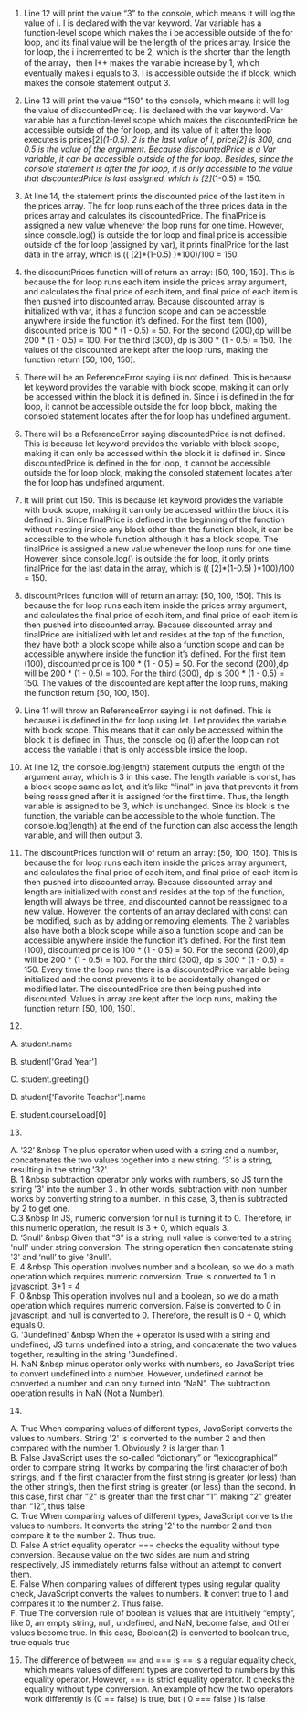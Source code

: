 1. Line 12 will print the value “3” to the console, which means it will log the value of i. I is declared with the var keyword. Var variable has a function-level scope which makes the i be accessible outside of the for loop, and its final value will be the length of the prices array. Inside the for loop, the i incremented to be 2, which is the shorter than the length of the array，then I++ makes the variable increase by 1, which eventually makes i equals to 3. I is accessible outside the if block, which makes the console statement output 3.  

2. Line 13 will print the value “150” to the console, which means it will log the value of discountedPrice;. I is declared with the var keyword. Var variable has a function-level scope which makes the discountedPrice be accessible outside of the for loop, and its value of it after the loop executes is prices[2]*(1-0.5). 2 is the last value of I, price[2] is 300, and 0.5 is the value of the argument.  Because discountedPrice is a Var variable, it can be accessible outside of the for loop. Besides, since the console statement is after the for loop, it is only accessible to the value that discountedPrice is last assigned, which is [2]*(1-0.5) = 150. 

3. At line 14, the statement prints the discounted price of the last item in the prices array. The for loop runs each of the three prices data in the prices array and calculates its discountedPrice. The finalPrice is assigned a new value whenever the loop runs for one time. However, since console.log()  is outside the for loop and final price is accessible outside of the for loop (assigned by var), it prints finalPrice for the last data in the array, which is (( [2]*(1-0.5) )*100)/100 = 150.

4. the discountPrices function will of return an array: [50, 100, 150]. This is because the for loop runs each item inside the prices array argument, and calculates the final price of each item, and final price of each item is then pushed into discounted array. Because discounted array is initialized with var, it has a function scope and can be accessble anywhere inside the function it’s defined. For the first item (100),  discounted price is 100 * (1 - 0.5) = 50. For the second  (200),dp will be 200 * (1 - 0.5) = 100. For the third  (300), dp is 300 * (1 - 0.5) = 150. The values of the discounted are kept after the loop runs, making the function return [50, 100, 150]. 

5. There will be an ReferenceError saying  i is not defined. This is because let keyword provides the variable with block scope, making it can only be accessed within the block it is defined in. Since i is defined in the for loop, it cannot be accessible outside the for loop block, making the consoled statement locates after the for loop has undefined argument. 

6. There will be a ReferenceError saying discountedPrice is not defined. This is because let keyword provides the variable with block scope, making it can only be accessed within the block it is defined in. Since discountedPrice is defined in the for loop, it cannot be accessible outside the for loop block, making the consoled statement locates after the for loop has undefined argument. 

7. It will print out 150. This is because let keyword provides the variable with block scope, making it can only be accessed within the block it is defined in. Since finalPrice is defined in the beginning of the function without nesting inside any block other than the function block, it can be accessible to the whole function although it has a block scope.  The finalPrice is assigned a new value whenever the loop runs for one time. However, since console.log()  is outside the for loop, it only prints finalPrice for the last data in the array, which is (( [2]*(1-0.5) )*100)/100 = 150.

8. discountPrices function will of return an array: [50, 100, 150]. This is because the for loop runs each item inside the prices array argument, and calculates the final price of each item, and final price of each item is then pushed into discounted array. Because discounted array and finalPrice are initialized with let and resides at the top of the function,  they have both a block scope while also a function scope and can be accessible anywhere inside the function it’s defined. For the first item (100),  discounted price is 100 * (1 - 0.5) = 50. For the second  (200),dp will be 200 * (1 - 0.5) = 100. For the third  (300), dp is 300 * (1 - 0.5) = 150. The values of the discounted are kept after the loop runs, making the function return [50, 100, 150]. 

9. Line 11 will throw an ReferenceError saying i is not defined. This is because i is defined in the for loop using let. Let provides the variable with block scope. This means that it can only be accessed within the block it is defined in. Thus, the console log (i) after the loop can not access the variable i that is only accessible inside the loop. 

10. At line 12, the console.log(length) statement outputs the length of the argument array, which is 3 in this case. The length variable is const, has a  block scope same as let, and it’s like “final” in java that prevents it from being reassigned after it is assigned for the first time. Thus, the length variable is assigned to be 3, which is unchanged. Since its block is the function, the variable can be accessible to the whole function. The console.log(length) at the end of the function can also access the length variable, and will then output 3. 

11. The discountPrices function will of return an array: [50, 100, 150]. This is because the for loop runs each item inside the prices array argument, and calculates the final price of each item, and final price of each item is then pushed into discounted array. Because discounted array and length are initialized with const and resides at the top of the function, length will always be three, and discounted cannot be reassigned to a new value. However, the contents of an array declared with const can be modified, such as by adding or removing elements. The 2 variables also have both a block scope while also a function scope and can be accessible anywhere inside the function it’s defined. For the first item (100),  discounted price is 100 * (1 - 0.5) = 50. For the second  (200),dp will be 200 * (1 - 0.5) = 100. For the third  (300), dp is 300 * (1 - 0.5) = 150. Every time the loop runs there is a discountedPrice variable being initialized and  the const prevents it to be accidentally changed or modified later. The discountedPrice are then being pushed into discounted.  Values in array are kept after the loop runs, making the function return [50, 100, 150]. 

12. 
A. student.name  

B. student['Grad Year']  

C. student.greeting()  

D. student['Favorite Teacher'].name  

E. student.courseLoad[0]  



13.
A.  ’32’ &nbsp The plus operator when used with a string and a number, concatenates the two values together into a new string. ‘3’ is a string, resulting in the string '32'.  
B. 1 &nbsp   subtraction operator only works with numbers, so JS turn the string '3' into the number 3 . In other words, subtraction with non number works by converting string to a number. In this case, 3, then is subtracted by 2 to get one.   
C.3  &nbsp In JS, numeric conversion for null is turning it to 0. Therefore, in this numeric operation,  the result is 3 + 0, which equals 3.  
D. ‘3null’ &nbsp  Given that “3” is a string, null value is converted to a string 'null' under string conversion. The string operation then concatenate string '3' and ‘null’ to give '3null'.  
E. 4  &nbsp  This operation involves number and a boolean, so we do a math operation which requires numeric conversion. True is converted to 1 in javascript.  3+1 = 4  
F. 0 &nbsp  This operation involves null and a boolean, so we do a math operation which requires numeric conversion. False is converted to 0 in javascript, and null is converted to 0. Therefore, the result is 0 + 0, which equals 0.  
G. '3undefined' &nbsp   When the + operator is used with a string and undefined,  JS turns undefined into a string, and concatenate the two values together, resulting in the string '3undefined'.  
H.  NaN  &nbsp   minus operator only works with numbers, so JavaScript tries to convert undefined into a number. However, undefined cannot be converted a number and can only turned into “NaN”.  The subtraction operation results in NaN (Not a Number).  



14.
A. True  When comparing values of different types, JavaScript converts the values to numbers. String '2' is converted to the number 2 and then compared with the number 1. Obviously 2 is larger than 1  
B. False JavaScript uses the so-called “dictionary” or “lexicographical” order to compare string. It works by comparing the first character of both strings, and if the first character from the first string is greater (or less) than the other string’s, then the first string is greater (or less) than the second. In this case, first char "2" is greater than the first char “1”, making “2” greater than “12”, thus false  
C. True  When comparing values of different types, JavaScript converts the values to numbers. It converts the string '2' to the number 2 and then compare it to the number 2. Thus true.  
D. False A strict equality operator === checks the equality without type conversion. Because value on the two sides are num and string respectively, JS immediately returns false without an attempt to convert them.  
E. False When comparing values of different types using regular quality check, JavaScript converts the values to numbers. It convert true to 1 and compares it to the number 2. Thus false.  
F. True The conversion rule of boolean is values that are intuitively “empty”, like 0, an empty string, null, undefined, and NaN, become false, and Other values become true. In this case, Boolean(2) is converted to boolean true, true equals true   

15. The difference of between == and === is == is a regular equality check, which means values of different types are converted to numbers by this equality operator. However, === is strict equality operator. It checks the equality without type conversion. An example of how the two operators work differently is (0 == false) is true, but ( 0 === false ) is false 
